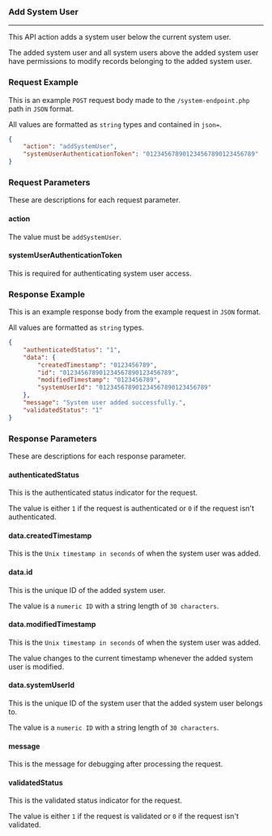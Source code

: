 <br>

### Add System User
---

This API action adds a system user below the current system user.

The added system user and all system users above the added system user have permissions to modify records belonging to the added system user.

### Request Example

This is an example `POST` request body made to the `/system-endpoint.php` path in `JSON` format.

All values are formatted as `string` types and contained in `json=`.

```json
{
    "action": "addSystemUser",
    "systemUserAuthenticationToken": "012345678901234567890123456789"
}
```

### Request Parameters

These are descriptions for each request parameter.

#### action

The value must be `addSystemUser`.

#### systemUserAuthenticationToken

This is required for authenticating system user access.

### Response Example

This is an example response body from the example request in `JSON` format.

All values are formatted as `string` types.

```json
{
    "authenticatedStatus": "1",
    "data": {
        "createdTimestamp": "0123456789",
        "id": "012345678901234567890123456789",
        "modifiedTimestamp": "0123456789",
        "systemUserId": "012345678901234567890123456789"
    },
    "message": "System user added successfully.",
    "validatedStatus": "1"
}
```

### Response Parameters

These are descriptions for each response parameter.

#### authenticatedStatus

This is the authenticated status indicator for the request.

The value is either `1` if the request is authenticated or `0` if the request isn't authenticated.

#### data.createdTimestamp

This is the `Unix timestamp in seconds` of when the system user was added.

#### data.id

This is the unique ID of the added system user.

The value is a `numeric ID` with a string length of `30 characters`.

#### data.modifiedTimestamp

This is the `Unix timestamp in seconds` of when the system user was added.

The value changes to the current timestamp whenever the added system user is modified.

#### data.systemUserId

This is the unique ID of the system user that the added system user belongs to.

The value is a `numeric ID` with a string length of `30 characters`.

#### message

This is the message for debugging after processing the request.

#### validatedStatus

This is the validated status indicator for the request.

The value is either `1` if the request is validated or `0` if the request isn't validated.
